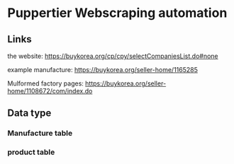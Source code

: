 # Puppertier Webscraping automation

## Links

the website: https://buykorea.org/cp/cpy/selectCompaniesList.do#none

example manufacture:
https://buykorea.org/seller-home/1165285

Mulformed factory pages: https://buykorea.org/seller-home/1108672/com/index.do


## Data type

### Manufacture table

### product table
